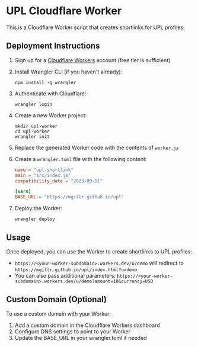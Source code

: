 # UPL Cloudflare Worker

This is a Cloudflare Worker script that creates shortlinks for UPL profiles.

## Deployment Instructions

1. Sign up for a [Cloudflare Workers](https://workers.cloudflare.com/) account (free tier is sufficient)

2. Install Wrangler CLI (if you haven't already):
   ```
   npm install -g wrangler
   ```

3. Authenticate with Cloudflare:
   ```
   wrangler login
   ```

4. Create a new Worker project:
   ```
   mkdir upl-worker
   cd upl-worker
   wrangler init
   ```

5. Replace the generated Worker code with the contents of `worker.js`

6. Create a `wrangler.toml` file with the following content:
   ```toml
   name = "upl-shortlink"
   main = "src/index.js"
   compatibility_date = "2023-09-11"

   [vars]
   BASE_URL = "https://mgillr.github.io/upl"
   ```

7. Deploy the Worker:
   ```
   wrangler deploy
   ```

## Usage

Once deployed, you can use the Worker to create shortlinks to UPL profiles:

- `https://<your-worker-subdomain>.workers.dev/u/demo` will redirect to `https://mgillr.github.io/upl/index.html?u=demo`
- You can also pass additional parameters: `https://<your-worker-subdomain>.workers.dev/u/demo?amount=10&currency=USD`

## Custom Domain (Optional)

To use a custom domain with your Worker:

1. Add a custom domain in the Cloudflare Workers dashboard
2. Configure DNS settings to point to your Worker
3. Update the BASE_URL in your wrangler.toml if needed